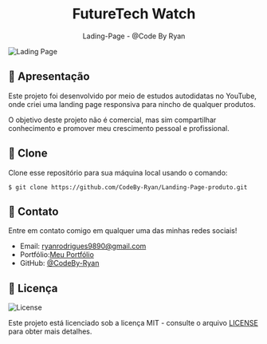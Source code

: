 <h1 align="center">
  FutureTech Watch 
</h1>

<p align="center">Lading-Page - @Code By Ryan</p>

![Lading Page](https://github.com/user-attachments/assets/9d1a792a-b967-40e8-b80e-fa9216a846bf)
## 🚀 Apresentação

Este projeto foi desenvolvido por meio de estudos autodidatas no YouTube, onde criei uma landing page responsiva para nincho de qualquer produtos.

O objetivo deste projeto não é comercial, mas sim compartilhar conhecimento e promover meu crescimento pessoal e profissional.

## 👯 Clone

Clone esse repositório para sua máquina local usando o comando:

`$ git clone https://github.com/CodeBy-Ryan/Landing-Page-produto.git`

## 📌 Contato

Entre em contato comigo em qualquer uma das minhas redes sociais!

- Email: ryanrodrigues9890@gmail.com
- Portfólio:[Meu Portfólio](https://codebyryan.vercel.app/)
- GitHub: [@CodeBy-Ryan](https://github.com/CodeBy-Ryan)

## 📝 Licença

<img alt="License" src="https://img.shields.io/badge/license-MIT-%2304D361?color=8743CC">

Este projeto está licenciado sob a licença MIT - consulte o arquivo [LICENSE](LICENSE) para obter mais detalhes.
